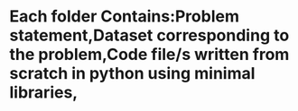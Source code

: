 
# Each folder Contains:Problem statement,Dataset corresponding to the problem,Code file/s written from scratch in python using minimal libraries,

